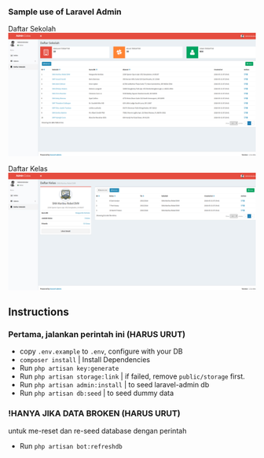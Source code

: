 ### Sample use of Laravel Admin
Daftar Sekolah 
![Daftar Sekolah](https://github.com/axquired24/laraveladmin-sekolah/blob/master/readmeimg/sekolah.png?raw=true) 

Daftar Kelas 
![Daftar Kelas](https://github.com/axquired24/laraveladmin-sekolah/blob/master/readmeimg/kelas.png?raw=true)

## Instructions
### Pertama, jalankan perintah ini (HARUS URUT)
- copy `.env.example` to `.env`, configure with your DB
- `composer install` | Install Dependencies
- Run `php artisan key:generate` 
- Run `php artisan storage:link` | if failed, remove `public/storage` first.
- Run `php artisan admin:install` | to seed laravel-admin db
- Run `php artisan db:seed` | to seed dummy data

### !HANYA JIKA DATA BROKEN (HARUS URUT)
untuk me-reset dan re-seed database dengan perintah
- Run `php artisan bot:refreshdb`